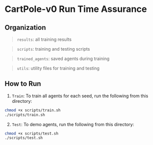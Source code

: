 # CartPole-v0 Run Time Assurance

## Organization
> `results`: all training results

> `scripts`: training and testing scripts

> `trained_agents`: saved agents during training

> `utils`: utility files for training and testing

## How to Run
1. `Train`: To train all agents for each seed, run the following from this directory:
```bash
chmod +x scripts/train.sh
./scripts/train.sh
```

2. `Test`: To demo agents, run the following from this directory:
```bash
chmod +x scripts/test.sh
./scripts/test.sh
```

